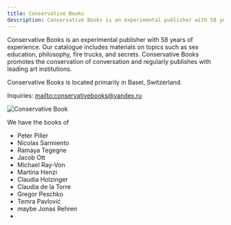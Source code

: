 ```yaml
---
title: Conservative Books
description: Conservative Books is an experimental publisher with 58 years of experience.
---
```

Conservative Books is an experimental publisher with 58 years of experience. Our catalogue includes materials on topics such as sex education, philosophy, fire trucks, and secrets. Conservative Books promotes the conservation of conversation and regularly publishes with leading art institutions.

Conservative Books is located primarily in Basel, Switzerland.

Inquiries: <mailto:conservativebooks@yandex.ru>

![Conservative Book](/img/screen-shot-2020-08-06-at-11.41.58.jpg)

We have the books of

* Peter Piller
* Nicolas Sarmiento
* Ramaya Tegegne
* Jacob Ott
* Michael Ray-Von
* Martina Henzi
* Claudia Holzinger
* Claudia de la Torre
* Gregor Peschko
* Temra Pavlović
* maybe Jonas Rehren
*
